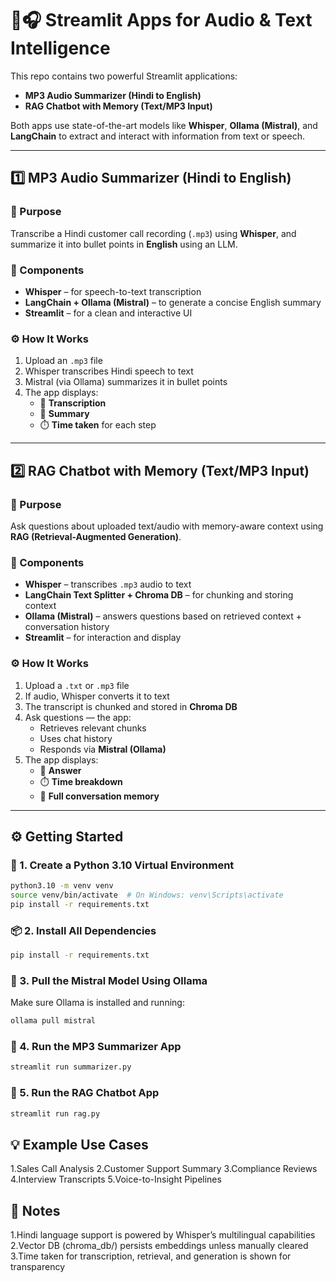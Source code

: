 # 🧠🎧 Streamlit Apps for Audio & Text Intelligence

This repo contains two powerful Streamlit applications:

- **MP3 Audio Summarizer (Hindi to English)**
- **RAG Chatbot with Memory (Text/MP3 Input)**

Both apps use state-of-the-art models like **Whisper**, **Ollama (Mistral)**, and **LangChain** to extract and interact with information from text or speech.

---

## 1️⃣ MP3 Audio Summarizer (Hindi to English)

### 🎯 Purpose

Transcribe a Hindi customer call recording (`.mp3`) using **Whisper**, and summarize it into bullet points in **English** using an LLM.

### 🧩 Components

- **Whisper** – for speech-to-text transcription  
- **LangChain + Ollama (Mistral)** – to generate a concise English summary  
- **Streamlit** – for a clean and interactive UI

### ⚙️ How It Works

1. Upload an `.mp3` file  
2. Whisper transcribes Hindi speech to text  
3. Mistral (via Ollama) summarizes it in bullet points  
4. The app displays:
   - 📝 **Transcription**
   - 📌 **Summary**
   - ⏱️ **Time taken** for each step

---

## 2️⃣ RAG Chatbot with Memory (Text/MP3 Input)

### 🎯 Purpose

Ask questions about uploaded text/audio with memory-aware context using **RAG (Retrieval-Augmented Generation)**.

### 🧩 Components

- **Whisper** – transcribes `.mp3` audio to text  
- **LangChain Text Splitter + Chroma DB** – for chunking and storing context  
- **Ollama (Mistral)** – answers questions based on retrieved context + conversation history  
- **Streamlit** – for interaction and display

### ⚙️ How It Works

1. Upload a `.txt` or `.mp3` file  
2. If audio, Whisper converts it to text  
3. The transcript is chunked and stored in **Chroma DB**  
4. Ask questions — the app:
   - Retrieves relevant chunks
   - Uses chat history
   - Responds via **Mistral (Ollama)**
5. The app displays:
   - 💬 **Answer**
   - ⏱️ **Time breakdown**
   - 🧠 **Full conversation memory**

---

## ⚙️ Getting Started

### 🐍 1. Create a Python 3.10 Virtual Environment

```bash
python3.10 -m venv venv
source venv/bin/activate  # On Windows: venv\Scripts\activate
pip install -r requirements.txt
```
### 📦 2. Install All Dependencies
```bash
pip install -r requirements.txt
```
### 🤖 3. Pull the Mistral Model Using Ollama
Make sure Ollama is installed and running:
```bash
ollama pull mistral
```
### 🚀 4. Run the MP3 Summarizer App
```bash
streamlit run summarizer.py
```
### 💬 5. Run the RAG Chatbot App
```bash
streamlit run rag.py
```

## 💡 Example Use Cases

1.Sales Call Analysis
2.Customer Support Summary
3.Compliance Reviews
4.Interview Transcripts
5.Voice-to-Insight Pipelines

## 📝 Notes

1.Hindi language support is powered by Whisper’s multilingual capabilities
2.Vector DB (chroma_db/) persists embeddings unless manually cleared
3.Time taken for transcription, retrieval, and generation is shown for transparency
